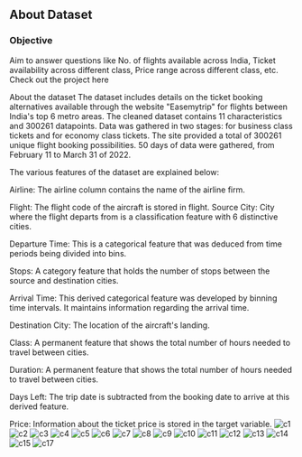 ## About Dataset
### Objective
Aim to answer questions like No. of flights available across India, Ticket availability across different class, Price range across different class, etc. Check out the project here

About the dataset
The dataset includes details on the ticket booking alternatives available through the website "Easemytrip" for flights between India's top 6 metro areas. The cleaned dataset contains 11 characteristics and 300261 datapoints. Data was gathered in two stages: for business class tickets and for economy class tickets. The site provided a total of 300261 unique flight booking possibilities. 50 days of data were gathered, from February 11 to March 31 of 2022.

The various features of the dataset are explained below:

Airline: The airline column contains the name of the airline firm.

Flight: The flight code of the aircraft is stored in flight.
Source City: City where the flight departs from is a classification feature with 6 distinctive cities.

Departure Time: This is a categorical feature that was deduced from time periods being divided into bins.

Stops: A category feature that holds the number of stops between the source and destination cities.

Arrival Time: This derived categorical feature was developed by binning time intervals. It maintains information regarding the arrival time.

Destination City: The location of the aircraft's landing.

Class: A permanent feature that shows the total number of hours needed to travel between cities.

Duration: A permanent feature that shows the total number of hours needed to travel between cities.

Days Left: The trip date is subtracted from the booking date to arrive at this derived feature.

Price: Information about the ticket price is stored in the target variable.
![c1](https://github.com/user-attachments/assets/b871afaa-4e68-4cd4-93ea-f29826c08927)
![c2](https://github.com/user-attachments/assets/b754a05a-a0da-4c7f-8e36-d15624583b07)
![c3](https://github.com/user-attachments/assets/4eb67b10-dc7c-4605-88da-45aa2a729d77)
![c4](https://github.com/user-attachments/assets/1cc02060-07d3-401e-b206-2bca1a9302eb)
![c5](https://github.com/user-attachments/assets/4f0470b3-b240-42d9-b493-15864e72cf89)
![c6](https://github.com/user-attachments/assets/ca073ecc-6edf-49a1-a7ce-c5542c435ab6)
![c7](https://github.com/user-attachments/assets/de627c0e-32a1-4ac4-9e69-a60e9dee46e0)
![c8](https://github.com/user-attachments/assets/48199a04-2df3-47c4-a831-c32b15b2f142)
![c9](https://github.com/user-attachments/assets/68780522-5b45-402b-8ead-c7a8f4189a82)
![c10](https://github.com/user-attachments/assets/a333ba9c-205f-40af-8af2-cf396c5aaba6)
![c11](https://github.com/user-attachments/assets/e6665d79-b25e-426c-9d44-4d5922991489)
![c12](https://github.com/user-attachments/assets/5cf66cc5-a386-40bc-9c72-e5f244bb53b8)
![c13](https://github.com/user-attachments/assets/23b40ee1-6f55-4bd5-bdc9-df475bf613ee)
![c14](https://github.com/user-attachments/assets/698e3fd3-7b8e-4b55-b78b-ccea76228687)
![c15](https://github.com/user-attachments/assets/3dc5f568-7026-4df9-9d06-904f7dbdc577)
![c17](https://github.com/user-attachments/assets/0ab97da4-d843-48c8-91a6-3a959b2ae865)






